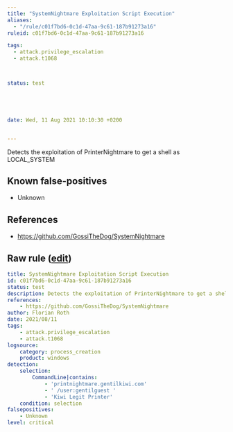 ```yaml
---
title: "SystemNightmare Exploitation Script Execution"
aliases:
  - "/rule/c01f7bd6-0c1d-47aa-9c61-187b91273a16"
ruleid: c01f7bd6-0c1d-47aa-9c61-187b91273a16

tags:
  - attack.privilege_escalation
  - attack.t1068



status: test





date: Wed, 11 Aug 2021 10:10:30 +0200


---
```


Detects the exploitation of PrinterNightmare to get a shell as LOCAL_SYSTEM

<!--more-->


## Known false-positives

* Unknown



## References

* https://github.com/GossiTheDog/SystemNightmare


## Raw rule ([edit](https://github.com/SigmaHQ/sigma/edit/master/rules/windows/process_creation/proc_creation_win_exploit_systemnightmare.yml))
```yaml
title: SystemNightmare Exploitation Script Execution
id: c01f7bd6-0c1d-47aa-9c61-187b91273a16
status: test
description: Detects the exploitation of PrinterNightmare to get a shell as LOCAL_SYSTEM
references:
    - https://github.com/GossiTheDog/SystemNightmare
author: Florian Roth
date: 2021/08/11
tags:
    - attack.privilege_escalation
    - attack.t1068
logsource:
    category: process_creation
    product: windows
detection:
    selection:
        CommandLine|contains:
            - 'printnightmare.gentilkiwi.com'
            - ' /user:gentilguest '
            - 'Kiwi Legit Printer'
    condition: selection
falsepositives:
    - Unknown
level: critical

```
